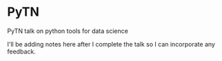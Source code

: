 # PyTN
PyTN talk on python tools for data science

I'll be adding notes here after I complete the talk so I can incorporate any feedback. 
